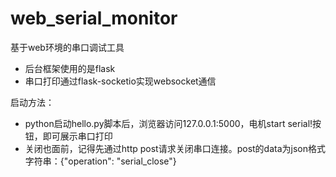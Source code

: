 # web_serial_monitor
基于web环境的串口调试工具

- 后台框架使用的是flask
- 串口打印通过flask-socketio实现websocket通信

启动方法：
- python启动hello.py脚本后，浏览器访问127.0.0.1:5000，电机start serial!按钮，即可展示串口打印
- 关闭也面前，记得先通过http post请求关闭串口连接。post的data为json格式字符串：{"operation": "serial_close"}
